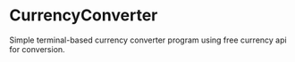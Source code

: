# CurrencyConverter
Simple terminal-based currency converter program using free currency api for conversion.
